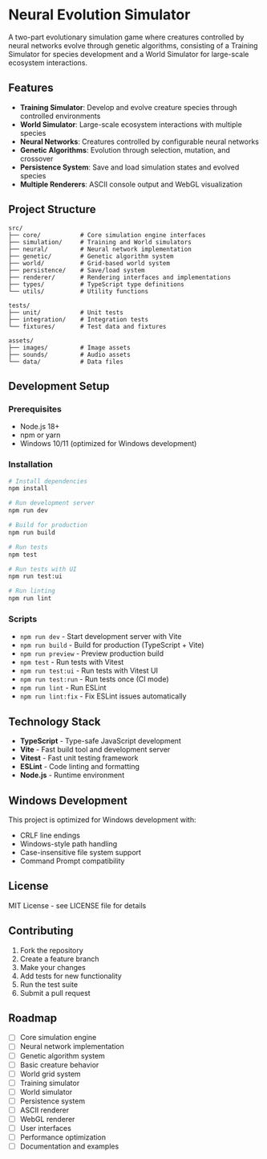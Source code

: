 # Neural Evolution Simulator

A two-part evolutionary simulation game where creatures controlled by neural networks evolve through genetic algorithms, consisting of a Training Simulator for species development and a World Simulator for large-scale ecosystem interactions.

## Features

- **Training Simulator**: Develop and evolve creature species through controlled environments
- **World Simulator**: Large-scale ecosystem interactions with multiple species
- **Neural Networks**: Creatures controlled by configurable neural networks
- **Genetic Algorithms**: Evolution through selection, mutation, and crossover
- **Persistence System**: Save and load simulation states and evolved species
- **Multiple Renderers**: ASCII console output and WebGL visualization

## Project Structure

```
src/
├── core/           # Core simulation engine interfaces
├── simulation/     # Training and World simulators
├── neural/         # Neural network implementation
├── genetic/        # Genetic algorithm system
├── world/          # Grid-based world system
├── persistence/    # Save/load system
├── renderer/       # Rendering interfaces and implementations
├── types/          # TypeScript type definitions
└── utils/          # Utility functions

tests/
├── unit/           # Unit tests
├── integration/    # Integration tests
└── fixtures/       # Test data and fixtures

assets/
├── images/         # Image assets
├── sounds/         # Audio assets
└── data/           # Data files
```

## Development Setup

### Prerequisites

- Node.js 18+
- npm or yarn
- Windows 10/11 (optimized for Windows development)

### Installation

```bash
# Install dependencies
npm install

# Run development server
npm run dev

# Build for production
npm run build

# Run tests
npm test

# Run tests with UI
npm run test:ui

# Run linting
npm run lint
```

### Scripts

- `npm run dev` - Start development server with Vite
- `npm run build` - Build for production (TypeScript + Vite)
- `npm run preview` - Preview production build
- `npm test` - Run tests with Vitest
- `npm run test:ui` - Run tests with Vitest UI
- `npm run test:run` - Run tests once (CI mode)
- `npm run lint` - Run ESLint
- `npm run lint:fix` - Fix ESLint issues automatically

## Technology Stack

- **TypeScript** - Type-safe JavaScript development
- **Vite** - Fast build tool and development server
- **Vitest** - Fast unit testing framework
- **ESLint** - Code linting and formatting
- **Node.js** - Runtime environment

## Windows Development

This project is optimized for Windows development with:

- CRLF line endings
- Windows-style path handling
- Case-insensitive file system support
- Command Prompt compatibility

## License

MIT License - see LICENSE file for details

## Contributing

1. Fork the repository
2. Create a feature branch
3. Make your changes
4. Add tests for new functionality
5. Run the test suite
6. Submit a pull request

## Roadmap

- [ ] Core simulation engine
- [ ] Neural network implementation
- [ ] Genetic algorithm system
- [ ] Basic creature behavior
- [ ] World grid system
- [ ] Training simulator
- [ ] World simulator
- [ ] Persistence system
- [ ] ASCII renderer
- [ ] WebGL renderer
- [ ] User interfaces
- [ ] Performance optimization
- [ ] Documentation and examples

